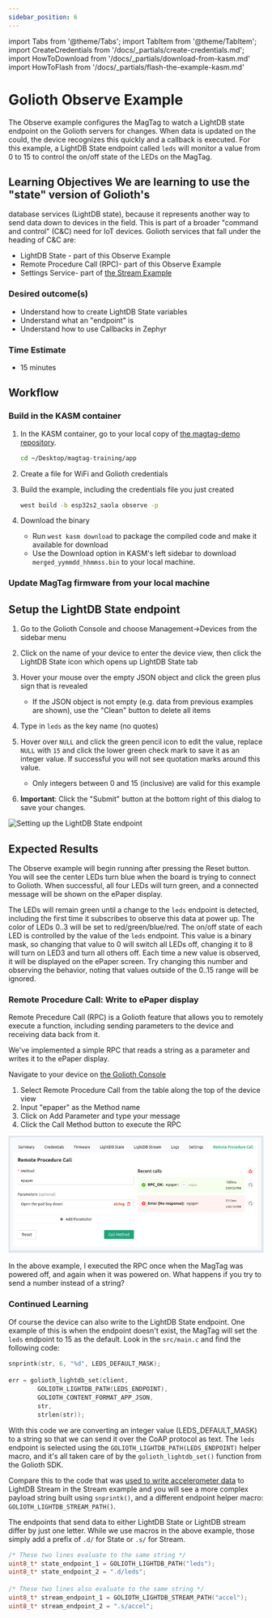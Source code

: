 ```yaml
---
sidebar_position: 6
---
```


import Tabs from '@theme/Tabs';
import TabItem from '@theme/TabItem';
import CreateCredentials from '/docs/\_partials/create-credentials.md';
import HowToDownload from '/docs/\_partials/download-from-kasm.md'
import HowToFlash from '/docs/\_partials/flash-the-example-kasm.md'

# Golioth Observe Example

The Observe example configures the MagTag to watch a LightDB state endpoint on
the Golioth servers for changes. When data is updated on the could, the device
recognizes this quickly and a callback is executed. For this example, a LightDB
State endpoint called `leds` will monitor a value from 0 to 15 to control the
on/off state of the LEDs on the MagTag.

## Learning Objectives We are learning to use the "state" version of Golioth's
database services (LightDB state), because it represents another way to send
data down to devices in the field. This is part of a broader "command and
control" (C&C) need for IoT devices. Golioth services that fall under the
heading of C&C are:

* LightDB State - part of this Observe Example
* Remote Procedure Call (RPC)- part of this Observe Example
* Settings Service- part of [the Stream
  Example](/docs/zephyr-intro/zephyr-examples/golioth-stream)

### Desired outcome(s)

* Understand how to create LightDB State variables
* Understand what an "endpoint" is
* Understand how to use Callbacks in Zephyr

### Time Estimate

* 15 minutes

## Workflow

### Build in the KASM container

1. In the KASM container, go to your local copy of [the magtag-demo
   repository](https://github.com/golioth/magtag-demo).

    ```bash
    cd ~/Desktop/magtag-training/app
    ```
2. Create a file for WiFi and Golioth credentials

  <CreateCredentials/>

3. Build the example, including the credentials file you just created

    ```bash
    west build -b esp32s2_saola observe -p
    ```

4. Download the binary

    * Run `west kasm download` to package the compiled code and make it
      available for download
    * Use the Download option in KASM's left sidebar to download
      `merged_yymmdd_hhmmss.bin` to your local machine.

  <HowToDownload/>

### Update MagTag firmware from your local machine

<HowToFlash/>

## Setup the LightDB State endpoint

1. Go to the Golioth Console and choose Management&rarr;Devices from the sidebar
   menu
2. Click on the name of your device to enter the device view, then click the
   LightDB State icon which opens up LightDB State tab
3. Hover your mouse over the empty JSON object and click the green plus sign
   that is revealed

    * If the JSON object is not empty (e.g. data from previous examples are
      shown), use the "Clean" button to delete all items

4. Type in `leds` as the key name (no quotes)
5. Hover over `NULL` and click the green pencil icon to edit the value, replace
   `NULL` with `15` and click the lower green check mark to save it as an
   integer value. If successful you will not see quotation marks around this
   value.

    * Only integers between 0 and 15 (inclusive) are valid for this example

6. **Important**: Click the "Submit" button at the bottom right of this dialog
   to save your changes.

  ![Setting up the LightDB State endpoint](../assets/golioth-lightdb-state-endpoint.png)

## Expected Results

The Observe example will begin running after pressing the Reset button. You will
see the center LEDs turn blue when the board is trying to connect to Golioth.
When successful, all four LEDs will turn green, and a connected message will be
shown on the ePaper display.

The LEDs will remain green until a change to the `leds` endpoint is detected,
including the first time it subscribes to observe this data at power up. The
color of LEDs 0..3 will be set to red/green/blue/red. The on/off state of each
LED is controlled by the value of the `leds` endpoint. This value is a binary
mask, so changing that value to 0 will switch all LEDs off, changing it to 8
will turn on LED3 and turn all others off. Each time a new value is observed, it
will be displayed on the ePaper screen. Try changing this number and observing
the behavior, noting that values outside of the 0..15 range will be ignored.

### Remote Procedure Call: Write to ePaper display

Remote Precedure Call (RPC) is a Golioth feature that allows you to remotely
execute a function, including sending parameters to the device and receiving
data back from it.

We've implemented a simple RPC that reads a string as a parameter and writes it
to the ePaper display.

Navigate to your device on [the Golioth Console](https://console.golioth.io/)

1. Select Remote Procedure Call from the table along the top of the device view
2. Input "epaper" as the Method name
3. Click on Add Parameter and type your message
4. Click the Call Method button to execute the RPC

![Golioth Remote Procedure Call](../assets/golioth-rpc.png)

In the above example, I executed the RPC once when the MagTag was powered off,
and again when it was powered on. What happens if you try to send a number
instead of a string?

### Continued Learning

Of course the device can also write to the LightDB State endpoint. One example
of this is when the endpoint doesn't exist, the MagTag will set the `leds`
endpoint to 15 as the default. Look in the `src/main.c` and find the following
code:

```c
snprintk(str, 6, "%d", LEDS_DEFAULT_MASK);

err = golioth_lightdb_set(client,
        GOLIOTH_LIGHTDB_PATH(LEDS_ENDPOINT),
        GOLIOTH_CONTENT_FORMAT_APP_JSON,
        str,
        strlen(str));
```

With this code we are converting an integer value (LEDS_DEFAULT_MASK) to a
string so that we can send it over the CoAP protocol as text. The `leds`
endpoint is selected using the `GOLIOTH_LIGHTDB_PATH(LEDS_ENDPOINT)` helper
macro, and it's all taken care of by the `golioth_lightdb_set()` function from
the Golioth SDK.

Compare this to the code that was [used to write accelerometer
data](https://github.com/golioth/magtag-demo/blob/e6b75a65e4c3a2863ae208dd8707cc7ecfefcfa8/src/main.c#L70-L93)
to LightDB Stream in the Stream example and you will see a more complex payload
string built using `snprintk()`, and a different endpoint helper macro:
`GOLIOTH_LIGHTDB_STREAM_PATH()`.

The endpoints that send data to either LightDB State or LightDB stream differ by
just one letter. While we use macros in the above example, those simply add a
prefix of `.d/` for State or `.s/` for Stream.

```c
/* These two lines evaluate to the same string */
uint8_t* state_endpoint_1 = GOLIOTH_LIGHTDB_PATH("leds");
uint8_t* state_endpoint_2 = ".d/leds";

/* These two lines also evaluate to the same string */
uint8_t* stream_endpoint_1 = GOLIOTH_LIGHTDB_STREAM_PATH("accel");
uint8_t* stream_endpoint_2 = ".s/accel";
```
